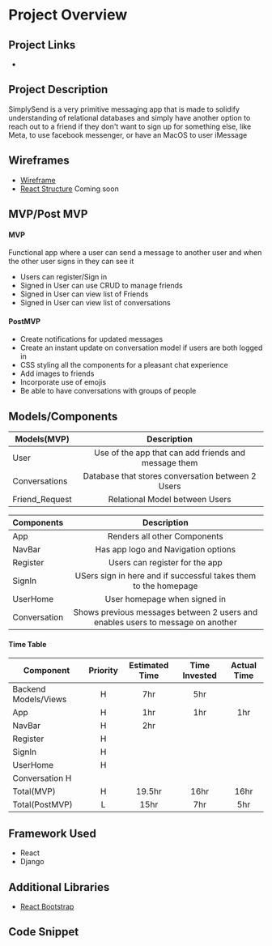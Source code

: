 # Project Overview
## Project Links
- []()
## Project Description

SimplySend is a very primitive messaging app that is made to solidify understanding of relational databases 
and simply have another option to reach out to a friend if they don't want to sign up for something else,
like Meta, to use facebook messenger, or have an MacOS to user iMessage

## Wireframes

- [Wireframe](project4-wireframe.jpg)
- [React Structure](#) Coming soon

## MVP/Post MVP
#### MVP

Functional app where a user can send a message to another user and when the other user signs in they can see it
- Users can register/Sign in
- Signed in User can use CRUD to manage friends
- Signed in User can view list of Friends
- Signed in User can view list of conversations

#### PostMVP

- Create notifications for updated messages
- Create an instant update on conversation model if users are both logged in
- CSS styling all the components for a pleasant chat experience
- Add images to friends
- Incorporate use of emojis
- Be able to have conversations with groups of people

## Models/Components

| Models(MVP) | Description |
| --- | :---: |
| User | Use of the app that can add friends and message them |
| Conversations | Database that stores conversation between 2 Users |
| Friend_Request | Relational Model between Users |


| Components | Description |
| --- | :---: |
| App | Renders all other Components |
| NavBar | Has app logo and Navigation options |
| Register | Users can register for the app |
| SignIn | USers sign in here and if successful takes them to the homepage |
| UserHome | User homepage when signed in |
| Conversation | Shows previous messages between 2 users and enables users to message on another |

#### Time Table

| Component | Priority | Estimated Time | Time Invested | Actual Time |
| --- | :---: | :---: | :---: | :---: |
| Backend Models/Views | H | 7hr | 5hr |  | 
| App | H | 1hr | 1hr | 1hr |
| NavBar | H | 2hr |  |  |
| Register | H |  |  |
| SignIn | H |  |  |
| UserHome | H |  |  |
| Conversation H |  |  |
| Total(MVP) | H | 19.5hr | 16hr | 16hr |
| Total(PostMVP) | L | 15hr | 7hr | 5hr |

## Framework Used

- React
- Django

## Additional Libraries

- [React Bootstrap](https://react-bootstrap.netlify.app/)

## Code Snippet
